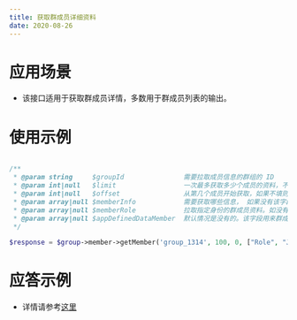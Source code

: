 ```yaml
---
title: 获取群成员详细资料
date: 2020-08-26
---
```


# 应用场景

- 该接口适用于获取群成员详情，多数用于群成员列表的输出。

# 使用示例

```php

/**
 * @param string     $groupId               需要拉取成员信息的群组的 ID
 * @param int|null   $limit                 一次最多获取多少个成员的资料，不得超过10000。如果不填，则获取群内全部成员的信息
 * @param int|null   $offset                从第几个成员开始获取，如果不填则默认为0，表示从第一个成员开始获取
 * @param array|null $memberInfo            需要获取哪些信息， 如果没有该字段则为群成员全部资料
 * @param array|null $memberRole            拉取指定身份的群成员资料。如没有填写该字段，默认为所有身份成员资料，成员身份可以为：“Owner”，“Admin”，“Member”
 * @param array|null $appDefinedDataMember  默认情况是没有的。该字段用来群成员维度的自定义字段过滤器，指定需要获取的群成员维度的自定义字段，群成员维度的自定义字段详情请参阅 自定义字段
 */

$response = $group->member->getMember('group_1314', 100, 0, ["Role", "JoinTime", "MsgSeq"], ["Owner", "Member"], ['MemberDefined1']);


```

# 应答示例

- 详情请参考[这里](https://cloud.tencent.com/document/product/269/1617)
